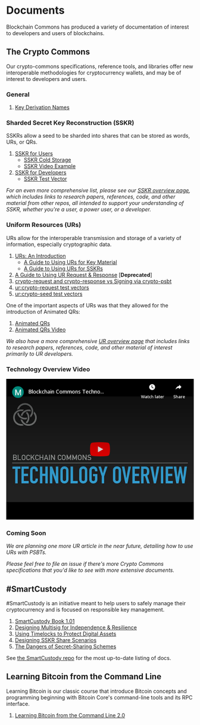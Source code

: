 # Documents

Blockchain Commons has produced a variety of documentation of interest to developers and users of blockchains.

## The Crypto Commons

Our crypto-commons specifications, reference tools, and libraries offer new interoperable methodologies for cryptocurrency wallets, and may be of interest to developers and users.

### General

1. [Key Derivation Names](key-derivations.md)

### Sharded Secret Key Reconstruction (SSKR)

SSKRs allow a seed to be sharded into shares that can be stored as words, URs, or QRs.

1. [SSKR for Users](sskr-users.md)
   * [SSKR Cold Storage](sskr-cold-storage.md)
   * [SSKR Video Example](sskr-video.md)
1. [SSKR for Developers](sskr-developers.md)
   * [SSKR Test Vector](sskr-test-vector.md)

_For an even more comprehensive list, please see our [SSKR overview page](sskr-overview.md), which includes links to research papers, references, code, and other material from other repos, all intended to support your understanding of SSKR, whether you're a user, a power user, or a developer._

### Uniform Resources (URs)

URs allow for the interoperable transmission and storage of a variety of information, especially cryptographic data.

1. [URs: An Introduction](ur-1-overview.md)
   * [A Guide to Using URs for Key Material](ur-2-keys.md)
   * [A Guide to Using URs for SSKRs](ur-3-sskrs.md)
1. [A Guide to Using UR Request & Response](ur-99-request-response.md) [**Deprecated**]
1. [crypto-request and crypto-response vs Signing via crypto-psbt](crypto-request-or-crypto-psbt.md)
1. [ur:crypto-request test vectors](https://github.com/BlockchainCommons/crypto-commons/blob/master/Docs/crypto-request-test-vectors.md)
1. [ur:crypto-seed test vectors](https://github.com/BlockchainCommons/crypto-commons/blob/master/Docs/crypto-seed-test-vectors.md)

One of the important aspects of URs was that they allowed for the introduction of Animated QRs:

1. [Animated QRs](https://raw.githubusercontent.com/BlockchainCommons/Gordian/master/Images/airgap.png)
1. [Animated QRs Video](https://www.youtube.com/watch?v=HsFF5HPKQIk)

_We also have a more comprehensive [UR overview page](ur-overview.md) that includes links to research papers, references, code, and other material of interest primarily to UR developers._

### Technology Overview Video

<a href="https://www.youtube.com/watch?v=RYgOFSdUqWY"><img src="../images/video-tech-overview.png"></a>

### Coming Soon

_We are planning one more UR article in the near future, detailing how to use URs with PSBTs._

_Please feel free to file an issue if there's more Crypto Commons specifications that you'd like to see with more extensive documents._

## #SmartCustody

#SmartCustody is an initiative meant to help users to safely manage their cryptocurrency and is focused on responsible key management.

1. [SmartCustody Book 1.01](https://www.smartcustody.com/)
1. [Designing Multisig for Independence & Resilience](https://github.com/BlockchainCommons/SmartCustody/blob/master/README.md#the-smartcustody-book)
1. [Using Timelocks to Protect Digital Assets](https://github.com/BlockchainCommons/SmartCustody/blob/master/Docs/Timelocks.md)
1. [Designing SSKR Share Scenarios](https://github.com/BlockchainCommons/SmartCustody/blob/master/Docs/SSKR-Sharing.md)
1. [The Dangers of Secret-Sharing Schemes](https://github.com/BlockchainCommons/SmartCustody/blob/master/Docs/SSKR-Dangers.md)

See [the SmartCustody repo](https://github.com/BlockchainCommons/SmartCustody/blob/master/README.md#the-smartcustody-book) for the most up-to-date listing of docs.

## Learning Bitcoin from the Command Line

Learning Bitcoin is our classic course that introduce Bitcoin concepts and programming beginning with Bitcoin Core's command-line tools and its RPC interface.

1. [Learning Bitcoin from the Command Line 2.0](https://github.com/BlockchainCommons/Learning-Bitcoin-from-the-Command-Line/blob/master/README.md)
